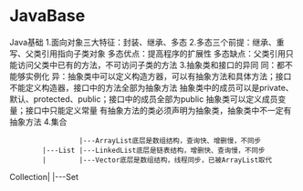 # JavaBase
Java基础
1.面向对象三大特征：封装、继承、多态
2.多态三个前提：继承、重写、父类引用指向子类对象
  多态优点：提高程序的扩展性
  多态缺点：父类引用只能访问父类中已有的方法，不可访问子类的方法
3.抽象类和接口的异同
  同：都不能够实例化
  异：抽象类中可以定义构造方器，可以有抽象方法和具体方法；接口不能定义构造器，接口中的方法全部为抽象方法
      抽象类中的成员可以是private、默认、protected、public；接口中的成员全部为public
      抽象类可以定义成员变量；接口中只能定义常量
      有抽象方法的类必须声明为抽象类，抽象类中不一定有抽象方法
4.集合
 
                     |---ArrayList底层是数组结构，查询快、增删慢，不同步
            |---List |---LinkedList底层是链表结构，增删快、查询慢，不同步
            |        |---Vector底层是数组结构，线程同步，已被ArrayList取代
  Collection|
            |---Set
